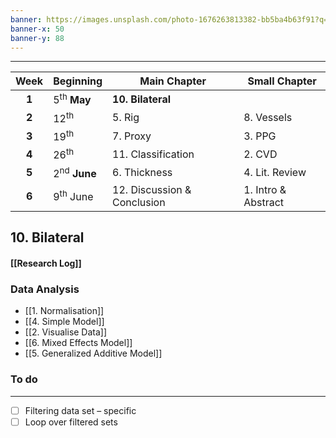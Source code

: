 ```yaml
---
banner: https://images.unsplash.com/photo-1676263813382-bb5ba4b63f91?q=80&w=1742&auto=format&fit=crop&ixlib=rb-4.0.3&ixid=M3wxMjA3fDB8MHxwaG90by1wYWdlfHx8fGVufDB8fHx8fA%3D%3D
banner-x: 50
banner-y: 88
---
```

********

| Week  | Beginning               | Main Chapter                | Small Chapter       |
| :---: | :---------------------- | --------------------------- | ------------------- |
| **1** | 5<sup>th</sup> **May**  | **10. Bilateral**           |                     |
| **2** | 12<sup>th</sup>         | 5. Rig                      | 8. Vessels          |
| **3** | 19<sup>th</sup>         | 7. Proxy                    | 3. PPG              |
| **4** | 26<sup>th</sup>         | 11. Classification          | 2. CVD              |
| **5** | 2<sup>nd</sup> **June** | 6. Thickness                | 4. Lit. Review      |
| **6** | 9<sup>th</sup> June     | 12. Discussion & Conclusion | 1. Intro & Abstract |

## 10. Bilateral
#### [[Research Log]]
### Data Analysis
-  [[1. Normalisation]]
-  [[4. Simple Model]]
-  [[2. Visualise Data]]
-  [[6. Mixed Effects Model]]
- [[5. Generalized Additive Model]]
### To do
---
- [ ] Filtering data set – specific 
- [ ] Loop over filtered sets